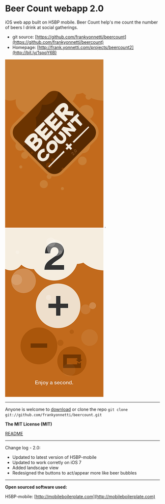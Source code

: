# Beer Count webapp 2.0

iOS web app built on H5BP mobile. Beer Count help's me count the number of beers I drink at social gatherings.

* git source: [https://github.com/frankyonnetti/beercount](https://github.com/frankyonnetti/beercount)
* Homepage: [http://frank.yonnetti.com/projects/beercount2](http://bit.ly/1spqY6B)

![image](resources/screen-shot1.png) . ![image](resources/screen-shot2.png)

---

Anyone is welcome to [download](https://github.com/frankyonnetti/beercount/archive/master.zip) or clone the repo `git clone git://github.com/frankyonnetti/beercount.git`


**The MIT License (MIT)**

[README](LICENSE.md)


---

Change log - 2.0:

* Updated to latest version of H5BP-mobile
* Updated to work corretly on iOS 7
* Added landscape view
* Redesigned the buttons to act/appear more like beer bubbles

---

**Open sourced software used:**

H5BP-mobile: [http://mobileboilerplate.com](http://mobileboilerplate.com)
